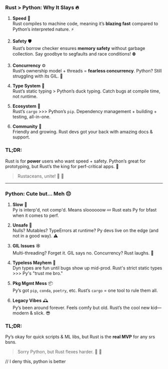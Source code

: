 ### Rust > Python: Why It Slays :fire:  

1. **Speed** 🚀  
   Rust compiles to machine code, meaning it’s **blazing fast** compared to Python’s interpreted nature. :zap:  

2. **Safety** 🛡️  
   Rust’s borrow checker ensures **memory safety** without garbage collection. Say goodbye to segfaults and race conditions! :no_entry:  

3. **Concurrency** ⚙️  
   Rust’s ownership model + threads = **fearless concurrency**. Python? Still struggling with its GIL. :snail:  

4. **Type System** 🎯  
   Rust’s static typing > Python’s duck typing. Catch bugs at compile time, not runtime.  

5. **Ecosystem** 🌌  
   Rust’s `cargo` >>> Python’s `pip`. Dependency management + building + testing, all-in-one.  

6. **Community** 🤝  
   Friendly and growing. Rust devs got your back with amazing docs & support.  

### TL;DR:  
Rust is for **power** users who want speed + safety. Python’s great for prototyping, but Rust’s the king for perf-critical apps. 💪  

> Rustaceans, unite! 🦀 :metal:  

---

### Python: Cute but... Meh :pensive:  

1. **Slow** 🐢  
   Py is interp'd, not comp'd. Means sloooooow :zzz: Rust eats Py for bfast when it comes to perf.  

2. **Unsafe** 😬  
   Nulls? Mutables? TypeErrors at runtime? Py devs live on the edge (and not in a good way). :warning:  

3. **GIL Issues** 🕸️  
   Multi-threading? Forget it. GIL says no. Concurrency? Rust laughs. :rofl:  

4. **Typeless Mayhem** 🎲  
   Dyn types are fun until bugs show up mid-prod. Rust's strict static types >>> Py's "trust me bro."  

5. **Pkg Mgmt Mess** 📦  
   Py’s got `pip`, `conda`, `poetry`, etc. Rust’s `cargo` = one tool to rule them all.  

6. **Legacy Vibes** 🕰️  
   Py’s been around forever. Feels comfy but old. Rust’s the cool new kid—modern & slick. :sunglasses:  

### TL;DR:  
Py’s okay for quick scripts & ML libs, but Rust is the **real MVP** for any srs bsns.  

> Sorry Python, but Rust flexes harder. 🦀 :muscle:


// I deny this, python is better 
